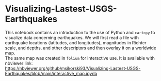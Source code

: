 # Visualizing-Lastest-USGS-Earthquakes
This notebook contains an introduction to the use of Python and <code>cartopy</code> to visualize data concerning earthquakes. We will first read a file with earthquake locations (latitudes, and longitudes), magnitudes in Richter scale, and depths, and other descriptors and then overlay it on a worldwide map.<br>
The same map was created in <code>folium</code> for interactive use. It is available with nbviewer link:<br>
https://nbviewer.org/github/msikorski93/Visualizing-Lastest-USGS-Earthquakes/blob/main/interactive_map.ipynb
